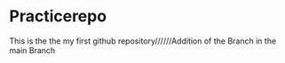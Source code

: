 # Practicerepo

This is the the my first github repository//////Addition of the Branch in the main Branch
